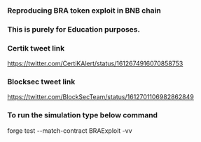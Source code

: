 ### Reproducing BRA token exploit in BNB chain

### This is purely for Education purposes.

### Certik tweet link

https://twitter.com/CertiKAlert/status/1612674916070858753

### Blocksec tweet link

https://twitter.com/BlockSecTeam/status/1612701106982862849

### To run the simulation type below command

forge test --match-contract BRAExploit -vv
